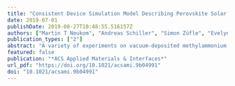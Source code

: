```yaml
---
title: "Consistent Device Simulation Model Describing Perovskite Solar Cells in Steady-State, Transient, and Frequency Domain"
date: 2019-07-01
publishDate: 2019-08-27T10:48:55.516157Z
authors: ["Martin T Neukom", "Andreas Schiller", "Simon Züfle", "Evelyne Knapp", "Jorge Ávila", "Daniel Pérez-del-Rey", "Chris Dreessen", "Kassio P S Zanoni", "Michele Sessolo", "Henk J Bolink", "Beat Ruhstaller"]
publication_types: ["2"]
abstract: "A variety of experiments on vacuum-deposited methylammonium lead iodide perovskite solar cells are presented, including JV curves with different scan rates, light intensity-dependent open-circuit voltage, impedance spectra, intensity-modulated photocurrent spectra, transient photocurrents, and transient voltage step responses. All these experimental data sets are successfully reproduced by a charge drift-diffusion simulation model incorporating mobile ions and charge traps using a single set of parameters. While previous modeling studies focused on a single experimental technique, we combine steady-state, transient, and frequency-domain simulations and measurements. Our study is an important step toward quantitative simulation of perovskite solar cells, leading to a deeper understanding of the physical effects in these materials. The analysis of the transient current upon voltage turn-on in the dark reveals that the charge injection properties of the interfaces are triggered by the accumulation of mobile ionic defects. We show that the current rise of voltage step experiments allow for conclusions about the recombination at the interface. Whether one or two mobile ionic species are used in the model has only a minor influence on the observed effects. A delayed current rise observed upon reversing the bias from +3 to −3 V in the dark cannot be reproduced yet by our drift-diffusion model. We speculate that a reversible chemical reaction of mobile ions with the contact material may be the cause of this effect, thus requiring a future model extension. A parameter variation is performed in order to understand the performance-limiting factors of the device under investigation."
featured: false
publication: "*ACS Applied Materials & Interfaces*"
url_pdf: "https://doi.org/10.1021/acsami.9b04991"
doi: "10.1021/acsami.9b04991"
---
```


